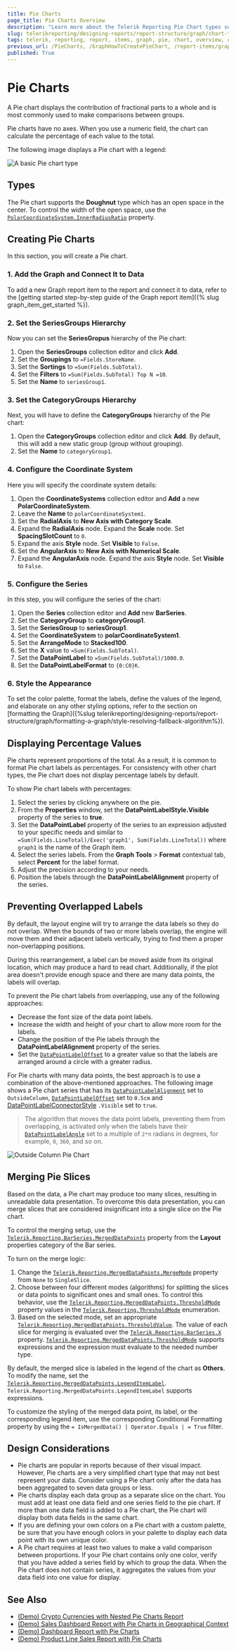 ```yaml
---
title: Pie Charts
page_title: Pie Charts Overview
description: "Learn more about the Telerik Reporting Pie Chart types supported by the Graph report item and learn how to create a Pie chart."
slug: telerikreporting/designing-reports/report-structure/graph/chart-types/pie-charts/overview
tags: telerik, reporting, report, items, graph, pie, chart, overview, creating
previous_url: /PieCharts, /GraphHowToCreatePieChart, /report-items/graph/chart-types/pie-charts/overview, /report-items/graph/chart-types/pie-charts/how-to-create-pie-chart
published: True
---
```


# Pie Charts

A Pie chart displays the contribution of fractional parts to a whole and is most commonly used to make comparisons between groups. 

Pie charts have no axes. When you use a numeric field, the chart can calculate the percentage of each value to the total. 

The following image displays a Pie chart with a legend: 

![A basic Pie chart type](images/PieChart.png)

## Types

The Pie chart supports the __Doughnut__ type which has an open space in the center. To control the width of the open space, use the [`PolarCoordinateSystem.InnerRadiusRatio`](https://docs.telerik.com/reporting/p-telerik-reporting-polarcoordinatesystem-innerradiusratio) property. 

## Creating Pie Charts

In this section, you will create a Pie chart.

### 1. Add the Graph and Connect It to Data

To add a new Graph report item to the report and connect it to data, refer to the [getting started step-by-step guide of the Graph report item]({% slug graph_item_get_started %}). 
   
### 2. Set the SeriesGroups Hierarchy 

Now you can set the **SeriesGropus** hierarchy of the Pie chart: 

1. Open the __SeriesGroups__ collection editor and click __Add__.
1. Set the __Groupings__ to `=Fields.StoreName`.
1. Set the __Sortings__ to `=Sum(Fields.SubTotal)`. 
1. Set the __Filters__ to `=Sum(Fields.SubTotal) Top N =10`.
1. Set the __Name__ to `seriesGroup1`. 

### 3. Set the CategoryGroups Hierarchy

Next, you will have to define the **CategoryGroups** hierarchy of the Pie chart:

1. Open the __CategoryGroups__ collection editor and click __Add__. By default, this will add a new static group (group without grouping). 
1. Set the __Name__ to `categoryGroup1`. 

### 4. Configure the Coordinate System

Here you will specify the coordinate system details: 

1. Open the __CoordinateSystems__ collection editor and __Add__ a new __PolarCoordinateSystem__. 
1. Leave the __Name__ to `polarCoordinateSystem1`. 
1. Set the __RadialAxis__ to __New Axis with Category Scale__. 
1. Expand the **RadialAxis** node. Expand the **Scale** node. Set **SpacingSlotCount** to `0`. 
1. Expand the axis **Style** node. Set **Visible** to `False`.
1. Set the __AngularAxis__ to __New Axis with Numerical Scale__. 
1. Expand the **AngularAxis** node. Expand the axis **Style** node. Set **Visible** to `False`.

### 5. Configure the Series

In this step, you will configure the series of the chart:

1. Open the __Series__ collection editor and __Add__ new __BarSeries__. 
1. Set the __CategoryGroup__ to __categoryGroup1__. 
1. Set the __SeriesGroup__ to __seriesGroup1__. 
1. Set the __CoordinateSystem__ to __polarCoordinateSystem1__. 
1. Set the __ArrangeMode__ to __Stacked100__. 
1. Set the __X__ value to `=Sum(Fields.SubTotal)`.
1. Set the __DataPointLabel__ to `=Sum(Fields.SubTotal)/1000.0`. 
1. Set the __DataPointLabelFormat__ to `{0:C0}K`.

### 6. Style the Appearance   

To set the color palette, format the labels, define the values of the legend, and elaborate on any other styling options, refer to the section on [formatting the Graph]({%slug telerikreporting/designing-reports/report-structure/graph/formatting-a-graph/style-resolving-fallback-algorithm%}). 

## Displaying Percentage Values 

Pie charts represent proportions of the total. As a result, it is common to format Pie chart labels as percentages. For consistency with other chart types, the Pie chart does not display percentage labels by default. 

To show Pie chart labels with percentages: 

1. Select the series by clicking anywhere on the pie.
1. From the **Properties** window, set the __DataPointLabelStyle.Visible__ property of the series to __true__. 
1. Set the __DataPointLabel__ property of the series to an expression adjusted to your specific needs and similar to `=Sum(Fields.LineTotal)/Exec('graph1', Sum(Fields.LineTotal))` where `graph1` is the name of the Graph item. 
1. Select the series labels. From the **Graph Tools** > **Format** contextual tab, select **Percent** for the label format. 
1. Adjust the precision according to your needs.
1. Position the labels through the __DataPointLabelAlignment__ property of the series. 

## Preventing Overlapped Labels

By default, the layout engine will try to arrange the data labels so they do not overlap. When the bounds of two or more labels overlap, the engine will move them and their adjacent labels vertically, trying to find them a proper non-overlapping positions. 

During this rearrangement, a label can be moved aside from its original location, which may produce a hard to read chart. Additionally, if the plot area doesn't provide enough space and there are many data points, the labels will overlap. 

To prevent the Pie chart labels from overlapping, use any of the following approaches: 

* Decrease the font size of the data point labels.
* Increase the width and height of your chart to allow more room for the labels.
* Change the position of the Pie labels through the __DataPointLabelAlignment__ property of the series. 
* Set the [`DataPointLabelOffset`](/reporting/api/Telerik.Reporting.BarSeries#Telerik_Reporting_BarSeries_DataPointLabelOffset) to a greater value so that the labels are arranged around a circle with a greater radius. 

For Pie charts with many data points, the best approach is to use a combination of the above-mentioned approaches. The following image shows a Pie chart series that has its [`DataPointLabelAlignment`](/reporting/api/Telerik.Reporting.BarSeries#Telerik_Reporting_BarSeries_DataPointLabelAlignment) set to `OutsideColumn`, [`DataPointLabelOffset`](/reporting/api/Telerik.Reporting.BarSeries#Telerik_Reporting_BarSeries_DataPointLabelOffset) set to `0.5cm` and [DataPointLabelConnectorStyle](/reporting/api/Telerik.Reporting.BarSeries#Telerik_Reporting_BarSeries_DataPointLabelConnectorStyle) `.Visible` set to `true`. 

> The algorithm that moves the data point labels, preventing them from overlapping, is activated only when the labels have their [`DataPointLabelAngle`](/reporting/api/Telerik.Reporting.GraphSeriesBase#Telerik_Reporting_GraphSeriesBase_DataPointLabelAngle) set to a multiple of `2*π` radians in degrees, for example, `0`, `360`, and so on. 

![Outside Column Pie Chart](images/OutsideColumnPieChart.png)


## Merging Pie Slices 

Based on the data, a Pie chart may produce too many slices, resulting in unreadable data presentation. To overcome this data presentation, you can merge slices that are considered insignificant into a single slice on the Pie chart. 

To control the merging setup, use the [`Telerik.Reporting.BarSeries.MergedDataPoints`](/reporting/api/Telerik.Reporting.BarSeries#Telerik_Reporting_BarSeries_MergedDataPoints) property from the **Layout** properties category of the Bar series. 

To turn on the merge logic: 

1. Change the [`Telerik.Reporting.MergedDataPoints.MergeMode`](/reporting/api/Telerik.Reporting.MergedDataPoints#Telerik_Reporting_MergedDataPoints_MergeMode) property from `None` to `SingleSlice`. 
1. Choose between four different modes (algorithms) for splitting the slices or data points to significant ones and small ones. To control this behavior, use the [`Telerik.Reporting.MergedDataPoints.ThresholdMode`](/reporting/api/Telerik.Reporting.MergedDataPoints#Telerik_Reporting_MergedDataPoints_ThresholdMode) property values in the [`Telerik.Reporting.ThresholdMode`](/reporting/api/Telerik.Reporting.ThresholdMode) enumeration. 
1. Based on the selected mode, set an appropriate [`Telerik.Reporting.MergedDataPoints.ThresholdValue`](/reporting/api/Telerik.Reporting.MergedDataPoints#Telerik_Reporting_MergedDataPoints_ThresholdValue). The value of each slice for merging is evaluated over the [`Telerik.Reporting.BarSeries.X`](/reporting/api/Telerik.Reporting.BarSeries#Telerik_Reporting_BarSeries_X) property. [`Telerik.Reporting.MergedDataPoints.ThresholdMode`](/reporting/api/Telerik.Reporting.MergedDataPoints#Telerik_Reporting_MergedDataPoints_ThresholdMode) supports expressions and the expression must evaluate to the needed number type. 

By default, the merged slice is labeled in the legend of the chart as __Others__. To modify the name, set the [`Telerik.Reporting.MergedDataPoints.LegendItemLabel`](/reporting/api/Telerik.Reporting.MergedDataPoints#Telerik_Reporting_MergedDataPoints_LegendItemLabel). `Telerik.Reporting.MergedDataPoints.LegendItemLabel` supports expressions. 

To customize the styling of the merged data point, its label, or the corresponding legend item, use the corresponding Conditional Formatting property by using the `= IsMergedData() | Operator.Equals | = True` filter. 

## Design Considerations

* Pie charts are popular in reports because of their visual impact. However, Pie charts are a very simplified chart type that may not best represent your data. Consider using a Pie chart only after the data has been aggregated to seven data groups or less. 
* Pie charts display each data group as a separate slice on the chart. You must add at least one data field and one series field to the pie chart. If more than one data field is added to a Pie chart, the Pie chart will display both data fields in the same chart. 
* If you are defining your own colors on a Pie chart with a custom palette, be sure that you have enough colors in your palette to display each data point with its own unique color. 
* A Pie chart requires at least two values to make a valid comparison between proportions. If your Pie chart contains only one color, verify that you have added a series field by which to group the data. When the Pie chart does not contain series, it aggregates the values from your data field into one value for display. 

## See Also 

* [(Demo) Crypto Currencies with Nested Pie Charts Report](https://demos.telerik.com/reporting/crypto-currencies)
* [(Demo) Sales Dashboard Report with Pie Charts in Geographical Context](https://demos.telerik.com/reporting/sales-dashboard)
* [(Demo) Dashboard Report with Pie Charts](https://demos.telerik.com/reporting/dashboard)
* [(Demo) Product Line Sales Report with Pie Charts](https://demos.telerik.com/reporting/product-line-sales)
